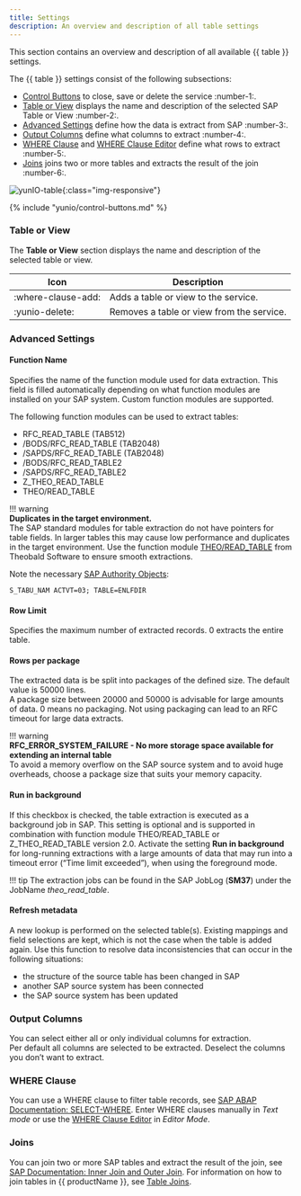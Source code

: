 ```yaml
---
title: Settings
description: An overview and description of all table settings
---
```


This section contains an overview and description of all available {{ table }} settings.

The {{ table }} settings consist of the following subsections:
- [Control Buttons](#control-buttons) to close, save or delete the service :number-1:.
- [Table or View](#table-or-view) displays the name and description of the selected SAP Table or View :number-2:.
- [Advanced Settings](#advanced-settings) define how the data is extract from SAP :number-3:.
- [Output Columns](#output-columns) define what columns to extract :number-4:.
- [WHERE Clause](#where-clause) and [WHERE Clause Editor](#where-clause-editor) define what rows to extract :number-5:.
- [Joins](#joins) joins two or more tables and extracts the result of the join :number-6:.

![yunIO-table](../../assets/images/yunio/table-settings.png){:class="img-responsive"}


{% include "yunio/control-buttons.md" %}

### Table or View

The **Table or View** section displays the name and description of the selected table or view.<br>

| Icon | Description| 
|--------|--------|
| :where-clause-add: | Adds a table or view to the service. |
| :yunio-delete: | Removes a table or view from the service. |

### Advanced Settings

#### Function Name
Specifies the name of the function module used for data extraction. This field is filled automatically depending on what function modules are installed on your SAP system.
Custom function modules are supported.

The following function modules can be used to extract tables:

- RFC_READ_TABLE (TAB512)
- /BODS/RFC_READ_TABLE (TAB2048)
- /SAPDS/RFC_READ_TABLE (TAB2048)
- /BODS/RFC_READ_TABLE2
- /SAPDS/RFC_READ_TABLE2
- Z_THEO_READ_TABLE
- THEO/READ_TABLE

!!! warning  
	**Duplicates in the target environment.**<br>
    The SAP standard modules for table extraction do not have pointers for table fields.
    In larger tables this may cause low performance and duplicates in the target environment.
    Use the function module [THEO/READ_TABLE](../setup-in-sap/custom-function-module-for-table-extraction.md/#installation-of-theoread_table) from Theobald Software to ensure smooth extractions.

Note the necessary [SAP Authority Objects](../setup-in-sap/sap-authority-objects.md/#table):

```
S_TABU_NAM ACTVT=03; TABLE=ENLFDIR
```

#### Row Limit
Specifies the maximum number of extracted records. 0 extracts the entire table.

#### Rows per package
The extracted data is be split into packages of the defined size. The default value is 50000 lines.<br>
A package size between 20000 and 50000 is advisable for large amounts of data. 0 means no packaging. 
Not using packaging can lead to an RFC timeout for large data extracts.

!!! warning  
	**RFC_ERROR_SYSTEM_FAILURE - No more storage space available for extending an internal table**<br>
    To avoid a memory overflow on the SAP source system and to avoid huge overheads, choose a package size that suits your memory capacity.

#### Run in background
If this checkbox is checked, the table extraction is executed as a background job in SAP. 
This setting is optional and is supported in combination with function module THEO/READ_TABLE or Z_THEO_READ_TABLE version 2.0. 
Activate the setting **Run in background** for long-running extractions with a large amounts of data that may run into a timeout error (“Time limit exceeded”), when using the foreground mode.

!!! tip
    The extraction jobs can be found in the SAP JobLog (**SM37**) under the JobName *theo_read_table*.

#### Refresh metadata
A new lookup is performed on the selected table(s). 
Existing mappings and field selections are kept, which is not the case when the table is added again.
Use this function to resolve data inconsistencies that can occur in the following situations:

- the structure of the source table has been changed in SAP
- another SAP source system has been connected
- the SAP source system has been updated

### Output Columns

You can select either all or only individual columns for extraction. <br>
Per default all columns are selected to be extracted. 
Deselect the columns you don’t want to extract.

### WHERE Clause
You can use a WHERE clause to filter table records, see [SAP ABAP Documentation: SELECT-WHERE](https://help.sap.com/doc/abapdocu_750_index_htm/7.50/en-us/abapwhere.htm).
Enter WHERE clauses manually in *Text mode* or use the [WHERE Clause Editor](where-clause.md/#where-clause-editor) in *Editor Mode*.<br>

### Joins
You can join two or more SAP tables and extract the result of the join, see [SAP Documentation: Inner Join and Outer Join](https://help.sap.com/doc/saphelp_nwpi71/7.1/en-US/cf/21ec77446011d189700000e8322d00/content.htm?no_cache=true). 
For information on how to join tables in {{ productName }}, see [Table Joins](table-join.md).

